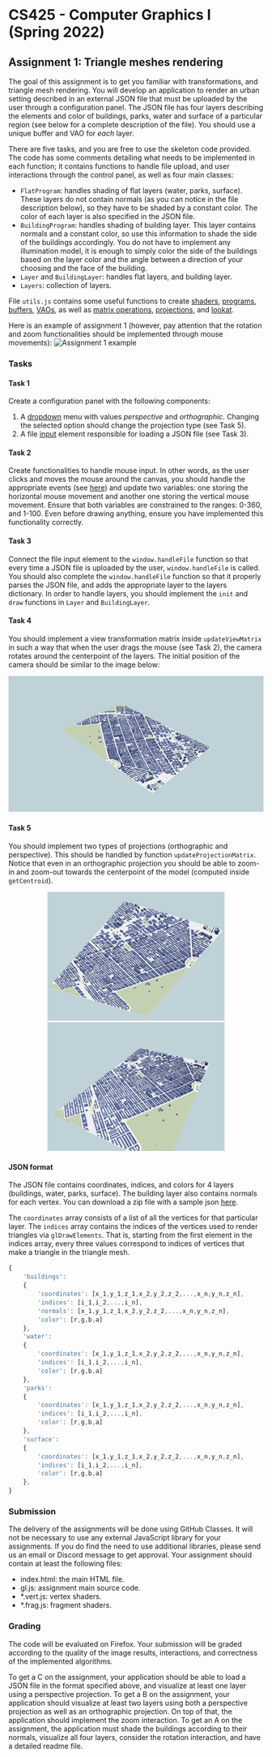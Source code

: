 # CS425 - Computer Graphics I (Spring 2022)

## Assignment 1: Triangle meshes rendering
The goal of this assignment is to get you familiar with transformations, and triangle mesh rendering. You will develop an application to render an urban setting described in an external JSON file that must be uploaded by the user through a configuration panel. The JSON file has four layers describing the elements and color of buildings, parks, water and surface of a particular region (see below for a complete description of the file). You should use a unique buffer and VAO for *each* layer.

There are five tasks, and you are free to use the skeleton code provided. The code has some comments detailing what needs to be implemented in each function; it contains functions to handle file upload, and user interactions through the control panel, as well as four main classes:
- `FlatProgram`: handles shading of flat layers (water, parks, surface). These layers do not contain normals (as you can notice in the file description below), so they have to be shaded by a constant color. The color of each layer is also specified in the JSON file.
- `BuildingProgram`: handles shading of building layer. This layer contains normals and a constant color, so use this information to shade the side of the buildings accordingly. You do not have to implement any illumination model, it is enough to simply color the side of the buildings based on the layer color and the angle between a direction of your choosing and the face of the building.
- `Layer` and `BuildingLayer`: handles flat layers, and building layer.
- `Layers`: collection of layers.

File `utils.js` contains some useful functions to create [shaders](https://developer.mozilla.org/en-US/docs/Web/API/WebGLShader), [programs](https://developer.mozilla.org/en-US/docs/Web/API/WebGLProgram), [buffers](https://developer.mozilla.org/en-US/docs/Web/API/WebGLBuffer), [VAOs](https://developer.mozilla.org/en-US/docs/Web/API/WebGLVertexArrayObject), as well as [matrix operations](https://developer.mozilla.org/en-US/docs/Web/API/WebGL_API/Matrix_math_for_the_web), [projections](http://www.songho.ca/opengl/gl_projectionmatrix.html), and [lookat](https://www.khronos.org/registry/OpenGL-Refpages/gl2.1/xhtml/gluLookAt.xml).

Here is an example of assignment 1 (however, pay attention that the rotation and zoom functionalities should be implemented through mouse movements):
![Assignment 1 example](assignment-1.gif)

### Tasks

#### Task 1
Create a configuration panel with the following components: 
1) A [dropdown](https://developer.mozilla.org/en-US/docs/Web/HTML/Element/option) menu with values *perspective* and *orthographic*. Changing the selected option should change the projection type (see Task 5).
2) A file [input](https://developer.mozilla.org/en-US/docs/Web/HTML/Element/input/file) element responsible for loading a JSON file (see Task 3).

#### Task 2
Create functionalities to handle mouse input. In other words, as the user clicks and moves the mouse around the canvas, you should handle the appropriate events (see [here](https://developer.mozilla.org/en-US/docs/Web/API/MouseEvent)) and update two variables: one storing the horizontal mouse movement and another one storing the vertical mouse movement. Ensure that both variables are constrained to the ranges: 0-360, and 1-100. Even before drawing anything, ensure you have implemented this functionality correctly.

#### Task 3
Connect the file input element to the `window.handleFile` function so that every time a JSON file is uploaded by the user, `window.handleFile` is called. You should also complete the `window.handleFile` function so that it properly parses the JSON file, and adds the appropriate layer to the layers dictionary. In order to handle layers, you should implement the `init` and `draw` functions in `Layer` and `BuildingLayer`.

#### Task 4
You should implement a view transformation matrix inside `updateViewMatrix` in such a way that when the user drags the mouse (see Task 2), the camera rotates around the centerpoint of the layers. The initial position of the camera should be similar to the image below:

![Assignment 1 example](initial.png)

#### Task 5
You should implement two types of projections (orthographic and perspective). This should be handled by function `updateProjectionMatrix`. Notice that even in an orthographic projection you should be able to zoom-in and zoom-out towards the centerpoint of the model (computed inside `getCentroid`).

<p align="center">
<img src="ortho.png" alt="Orthographic projection" width="350"/> <img src="perspective.png" alt="Perspective projection" width="350"/>
</p>

#### JSON format

The JSON file contains coordinates, indices, and colors for 4 layers (buildings, water, parks, surface). The building layer also contains normals for each vertex. You can download a zip file with a sample json [here](https://fmiranda.me/courses/cs425-spring-2021/city.json.zip).

The `coordinates` array consists of a list of all the vertices for that particular layer. The `indices` array contains the indices of the vertices used to render triangles via `glDrawElements`. That is, starting from the first element in the indices array, every three values correspond to indices of vertices that make a triangle in the triangle mesh.

```javascript
{
    'buildings': 
    {
        'coordinates': [x_1,y_1,z_1,x_2,y_2,z_2,...,x_n,y_n,z_n],
        'indices': [i_1,i_2,...,i_n],
        'normals': [x_1,y_1,z_1,x_2,y_2,z_2,...,x_n,y_n,z_n],
        'color': [r,g,b,a]
    },
    'water': 
    {
        'coordinates': [x_1,y_1,z_1,x_2,y_2,z_2,...,x_n,y_n,z_n],
        'indices': [i_1,i_2,...,i_n],
        'color': [r,g,b,a]
    },
    'parks': 
    {
        'coordinates': [x_1,y_1,z_1,x_2,y_2,z_2,...,x_n,y_n,z_n],
        'indices': [i_1,i_2,...,i_n],
        'color': [r,g,b,a]
    },
    'surface':
    {
        'coordinates': [x_1,y_1,z_1,x_2,y_2,z_2,...,x_n,y_n,z_n],
        'indices': [i_1,i_2,...,i_n],
        'color': [r,g,b,a]
    },
}
```

### Submission
The delivery of the assignments will be done using GitHub Classes. It will not be necessary to use any external JavaScript library for your assignments. If you do find the need to use additional libraries, please send us an email or Discord message to get approval. Your assignment should contain at least the following files:
- index.html: the main HTML file.
- gl.js: assignment main source code.
- \*.vert.js: vertex shaders.
- \*.frag.js: fragment shaders.

### Grading
The code will be evaluated on Firefox. Your submission will be graded according to the quality of the image results, interactions, and correctness of the implemented algorithms.

To get a C on the assignment, your application should be able to load a JSON file in the format specified above, and visualize at least one layer using a perspective projection. To get a B on the assignment, your application should visualize at least two layers using both a perspective projection as well as an orthographic projection. On top of that, the application should implement the zoom interaction. To get an A on the assignment, the application must shade the buildings according to their normals, visualize all four layers, consider the rotation interaction, and have a detailed readme file.
